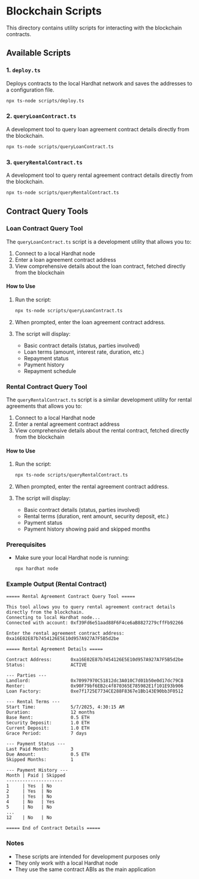 # Blockchain Scripts

This directory contains utility scripts for interacting with the blockchain contracts.

## Available Scripts

### 1. `deploy.ts`

Deploys contracts to the local Hardhat network and saves the addresses to a configuration file.

```bash
npx ts-node scripts/deploy.ts
```

### 2. `queryLoanContract.ts`

A development tool to query loan agreement contract details directly from the blockchain.

```bash
npx ts-node scripts/queryLoanContract.ts
```

### 3. `queryRentalContract.ts`

A development tool to query rental agreement contract details directly from the blockchain.

```bash
npx ts-node scripts/queryRentalContract.ts
```

## Contract Query Tools

### Loan Contract Query Tool

The `queryLoanContract.ts` script is a development utility that allows you to:

1. Connect to a local Hardhat node
2. Enter a loan agreement contract address
3. View comprehensive details about the loan contract, fetched directly from the blockchain

#### How to Use

1. Run the script:
   ```bash
   npx ts-node scripts/queryLoanContract.ts
   ```

2. When prompted, enter the loan agreement contract address.

3. The script will display:
   - Basic contract details (status, parties involved)
   - Loan terms (amount, interest rate, duration, etc.)
   - Repayment status
   - Payment history
   - Repayment schedule

### Rental Contract Query Tool

The `queryRentalContract.ts` script is a similar development utility for rental agreements that allows you to:

1. Connect to a local Hardhat node
2. Enter a rental agreement contract address
3. View comprehensive details about the rental contract, fetched directly from the blockchain

#### How to Use

1. Run the script:
   ```bash
   npx ts-node scripts/queryRentalContract.ts
   ```

2. When prompted, enter the rental agreement contract address.

3. The script will display:
   - Basic contract details (status, parties involved)
   - Rental terms (duration, rent amount, security deposit, etc.)
   - Payment status
   - Payment history showing paid and skipped months

### Prerequisites

- Make sure your local Hardhat node is running:
  ```bash
  npx hardhat node
  ```

### Example Output (Rental Contract)

```
===== Rental Agreement Contract Query Tool =====

This tool allows you to query rental agreement contract details directly from the blockchain.
Connecting to local Hardhat node...
Connected with account: 0xf39Fd6e51aad88F6F4ce6aB8827279cffFb92266

Enter the rental agreement contract address: 0xa16E02E87b7454126E5E10d957A927A7F5B5d2be

===== Rental Agreement Details =====

Contract Address:       0xa16E02E87b7454126E5E10d957A927A7F5B5d2be
Status:                 ACTIVE

--- Parties ---
Landlord:               0x70997970C51812dc3A010C7d01b50e0d17dc79C8
Renter:                 0x90F79bf6EB2c4f870365E785982E1f101E93b906
Loan Factory:           0xe7f1725E7734CE288F8367e1Bb143E90bb3F0512

--- Rental Terms ---
Start Time:             5/7/2025, 4:30:15 AM
Duration:               12 months
Base Rent:              0.5 ETH
Security Deposit:       1.0 ETH
Current Deposit:        1.0 ETH
Grace Period:           7 days

--- Payment Status ---
Last Paid Month:        3
Due Amount:             0.5 ETH
Skipped Months:         1

--- Payment History ---
Month | Paid | Skipped
---------------------
1     | Yes  | No
2     | Yes  | No
3     | Yes  | No
4     | No   | Yes
5     | No   | No
...
12    | No   | No

===== End of Contract Details =====
```

### Notes

- These scripts are intended for development purposes only
- They only work with a local Hardhat node
- They use the same contract ABIs as the main application 